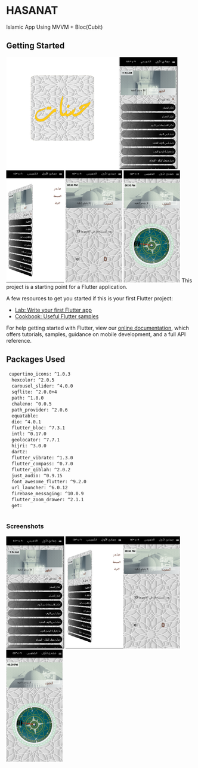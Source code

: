 # HASANAT

Islamic App Using MVVM + Bloc(Cubit)

## Getting Started
<img src="screenshot/Logo.png" height="300em" />     <img src="screenshot/s1.PNG" height="300em" />   <img src="screenshot/s2.PNG" height="300em" />  <img src="screenshot/s3.PNG" height="300em" />   <img src="screenshot/s4.PNG" height="300em" /> 
This project is a starting point for a Flutter application.

A few resources to get you started if this is your first Flutter project:

- [Lab: Write your first Flutter app](https://flutter.dev/docs/get-started/codelab)
- [Cookbook: Useful Flutter samples](https://flutter.dev/docs/cookbook)

For help getting started with Flutter, view our
[online documentation](https://flutter.dev/docs), which offers tutorials,
samples, guidance on mobile development, and a full API reference.

## Packages Used
```
 cupertino_icons: ^1.0.3
  hexcolor: ^2.0.5
  carousel_slider: ^4.0.0
  sqflite: ^2.0.0+4
  path: ^1.8.0
  chaleno: ^0.0.5
  path_provider: ^2.0.6
  equatable:
  dio: ^4.0.1
  flutter_bloc: ^7.3.1
  intl: ^0.17.0
  geolocator: ^7.7.1
  hijri: ^3.0.0
  dartz:
  flutter_vibrate: ^1.3.0
  flutter_compass: ^0.7.0
  flutter_qiblah: ^2.0.2
  just_audio: ^0.9.15
  font_awesome_flutter: ^9.2.0
  url_launcher: ^6.0.12
  firebase_messaging: ^10.0.9
  flutter_zoom_drawer: ^2.1.1
  get:
 
````
### Screenshots

<img src="screenshot/s1.PNG" height="300em" /> <img src="screenshot/s2.PNG" height="300em" /><img src="screenshot/s3.PNG" height="300em" />
  <img src="screenshot/s4.PNG" height="300em" /> 
